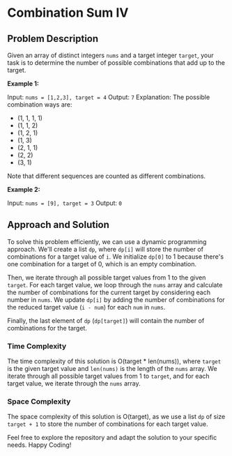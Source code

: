# Combination Sum IV

## Problem Description

Given an array of distinct integers `nums` and a target integer `target`, your task is to determine the number of possible combinations that add up to the target.

**Example 1:**

Input: `nums = [1,2,3], target = 4`
Output: `7`
Explanation: The possible combination ways are:
- (1, 1, 1, 1)
- (1, 1, 2)
- (1, 2, 1)
- (1, 3)
- (2, 1, 1)
- (2, 2)
- (3, 1)

Note that different sequences are counted as different combinations.

**Example 2:**

Input: `nums = [9], target = 3`
Output: `0`

## Approach and Solution

To solve this problem efficiently, we can use a dynamic programming approach. We'll create a list `dp`, where `dp[i]` will store the number of combinations for a target value of `i`. We initialize `dp[0]` to 1 because there's one combination for a target of 0, which is an empty combination.

Then, we iterate through all possible target values from 1 to the given `target`. For each target value, we loop through the `nums` array and calculate the number of combinations for the current target by considering each number in `nums`. We update `dp[i]` by adding the number of combinations for the reduced target value (`i - num`) for each `num` in `nums`.

Finally, the last element of `dp` (`dp[target]`) will contain the number of combinations for the target.

### Time Complexity

The time complexity of this solution is O(target * len(nums)), where `target` is the given target value and `len(nums)` is the length of the `nums` array. We iterate through all possible target values from 1 to `target`, and for each target value, we iterate through the `nums` array.

### Space Complexity

The space complexity of this solution is O(target), as we use a list `dp` of size `target + 1` to store the number of combinations for each target value.

Feel free to explore the repository and adapt the solution to your specific needs. Happy Coding!
